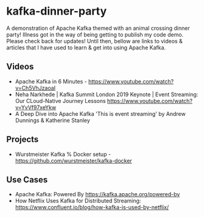 # kafka-dinner-party
A demonstration of Apache Kafka themed with an animal crossing dinner party!  Illness got in the way of being getting to publish my code demo.  Please check back for updates! Until then, bellow are links to videos & articles that I have used to learn & get into using Apache Kafka.

## Videos

- Apache Kafka in 6 Minutes - https://www.youtube.com/watch?v=Ch5VhJzaoaI
- Neha Narkhede | Kafka Summit London 2019 Keynote | Event Streaming: Our CLoud-Native Journey Lessons https://www.youtube.com/watch?v=YvVf97xeYkw
- A Deep Dive into Apache Kafka 'This is event streaming' by Andrew Dunnings & Katherine Stanley

## Projects

- Wurstmeister Kafka % Docker setup - https://github.com/wurstmeister/kafka-docker

## Use Cases

- Apache Kafka: Powered By https://kafka.apache.org/powered-by
- How Netflix Uses Kafka for Distributed Streaming: https://www.confluent.io/blog/how-kafka-is-used-by-netflix/
